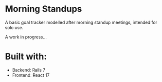 # Morning Standups  
A basic goal tracker modelled after morning standup meetings, intended for solo use.  

A work in progress...

# Built with:  
- Backend: Rails 7
- Frontend: React 17

